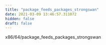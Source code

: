 ```yaml
---
title: "package_feeds_packages_strongswan"
date: 2021-03-09 13:46:57.311072
hidden: false
draft: false
---
```


x86/64/package_feeds_packages_strongswan


